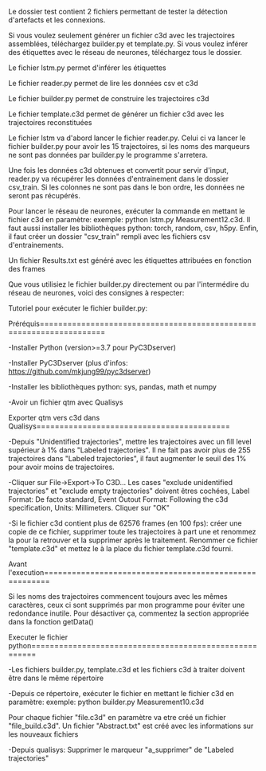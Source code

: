 Le dossier test contient 2 fichiers permettant de tester la détection d'artefacts et les connexions.


Si vous voulez seulement générer un fichier c3d avec les trajectoires assemblées, téléchargez builder.py et template.py.
Si vous voulez inférer des étiquettes avec le réseau de neurones, téléchargez tous le dossier.

Le fichier lstm.py permet d'inférer les étiquettes

Le fichier reader.py permet de lire les données csv et c3d

Le fichier builder.py permet de construire les trajectoires c3d

Le fichier template.c3d permet de générer un fichier c3d avec les trajectoires reconstituées


Le fichier lstm va d'abord lancer le fichier reader.py. Celui ci va lancer le fichier builder.py pour avoir les 15 trajectoires, si les noms des marqueurs ne sont pas données par builder.py le programme s'arretera.

Une fois les données c3d obtenues et convertit pour servir d'input, reader.py va récupérer les données d'entrainement dans le dossier csv_train. Si les colonnes ne sont pas dans le bon ordre, les données ne seront pas récupérés.


Pour lancer le réseau de neurones, exécuter la commande en mettant le fichier c3d en paramètre: exemple: python lstm.py Measurement12.c3d. Il faut aussi installer les bibliothèques python: torch, random, csv, h5py. Enfin, il faut créer un dossier "csv_train" rempli avec les fichiers csv d'entrainements.

Un fichier Results.txt est généré avec les étiquettes attribuées en fonction des frames


Que vous utilisiez le fichier builder.py directement ou par l'intermédire du réseau de neurones, voici des consignes à respecter:

Tutoriel pour exécuter le fichier builder.py:

Préréquis====================================================================

-Installer Python (version>=3.7 pour PyC3Dserver)

-Installer PyC3Dserver <pip install pyc3dserver> (plus d'infos: https://github.com/mkjung99/pyc3dserver)

-Installer les bibliothèques python: sys, pandas, math et numpy

-Avoir un fichier qtm avec Qualisys


Exporter qtm vers c3d dans Qualisys==========================================

-Depuis "Unidentified trajectories", mettre les trajectoires avec un fill level supérieur à 1% dans "Labeled trajectories". Il ne fait pas avoir plus de 255 trajectoires dans "Labeled trajectories", il faut augmenter le seuil des 1% pour avoir moins de trajectoires.

-Cliquer sur File->Export->To C3D... Les cases "exclude unidentified trajectories" et "exclude empty trajectories" doivent êtres cochées, Label Format: De facto standard, Event Outout Format: Following the c3d specification, Units: Millimeters. Cliquer sur "OK"

-Si le fichier c3d contient plus de 62576 frames (en 100 fps): créer une copie de ce fichier, supprimer toute les trajectoires à part une et renommez la pour la retrouver et la supprimer après le traitement. Renommer ce fichier "template.c3d" et mettez le à la place du fichier template.c3d fourni.


Avant l'execution=======================================================

Si les noms des trajectoires commencent toujours avec les mêmes caractères, ceux ci sont supprimés par mon programme pour éviter une redondance inutile. Pour désactiver ça, commentez la section appropriée dans la fonction getData()


Executer le fichier python=======================================================

-Les fichiers builder.py, template.c3d et les fichiers c3d à traiter doivent être dans le même répertoire

-Depuis ce répertoire, exécuter le fichier en mettant le fichier c3d en paramètre: exemple: python builder.py Measurement10.c3d

Pour chaque fichier "file.c3d" en paramètre va etre créé un fichier "file_build.c3d".
Un fichier "Abstract.txt" est créé avec les informations sur les nouveaux fichiers

-Depuis qualisys: Supprimer le marqueur "a_supprimer" de "Labeled trajectories"
